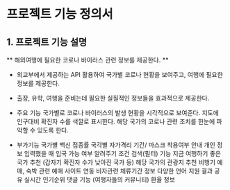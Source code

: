 # 프로젝트 기능 정의서

## 1. 프로젝트 기능 설명

** 해외여행에 필요한 코로나 바이러스 관련 정보를 제공한다. **

* 외교부에서 제공하는 API 활용하여 국가별 코로나 현황을 보여주고, 여행에 필요한 정보를 제공한다.

* 출장, 유학, 여행을 준비는데 필요한 실질적인 정보들을 효과적으로 제공한다.

* 주요 기능
    국가별로 코로나 바이러스의 발생 현황을 시각적으로 보여준다.
    지도에 인구대비 확진자 수를 색깔로 표시한다.
    해당 국가의 코로나 관련 조치를 한눈에 파악할 수 있도록 한다.
* 부가기능
    국가별 백신 접종률
    국각별 자가격리 기간/ 마스크 착용여부 안내
    개인 정보 입력했을 때 입국 가능 여부 알려주기
    조건 검색(필터) 기능
    지금 여행하기 좋은 국가 추천 (갑자기 확진자 수가 낮아진 국가 등)
    해당 국가의 관광지 추천
    비행기 예매, 숙박 관련 예매 사이트 연동
    비자관련 체류기간 정보
    다양한 언어 지원
    결과 공유
    실시간 인기순위
    댓글 기능 (여행자들의 커뮤니티)
    환율 정보
